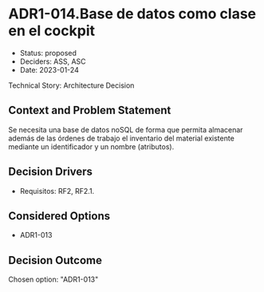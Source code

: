# ADR1-014.Base de datos como clase en el cockpit

* Status: proposed
* Deciders: ASS, ASC
* Date: 2023-01-24

Technical Story: Architecture Decision

## Context and Problem Statement

Se necesita una base de datos noSQL de forma que permita almacenar además de las órdenes de trabajo el inventario del material existente mediante un identificador y un nombre (atributos).

## Decision Drivers

* Requisitos: RF2, RF2.1.

## Considered Options

* ADR1-013

## Decision Outcome

Chosen option: "ADR1-013"
